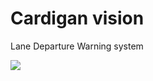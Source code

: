 Cardigan vision
====================

Lane Departure Warning system

<img src="http://getcardigan.com/assets/img/demo.png" />

